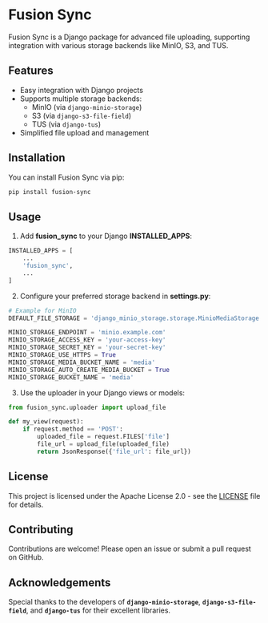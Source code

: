 # Fusion Sync

Fusion Sync is a Django package for advanced file uploading, supporting integration with various storage backends like MinIO, S3, and TUS.

## Features

-   Easy integration with Django projects
-   Supports multiple storage backends:
    -   MinIO (via `django-minio-storage`)
    -   S3 (via `django-s3-file-field`)
    -   TUS (via `django-tus`)
-   Simplified file upload and management

## Installation

You can install Fusion Sync via pip:

```bash
pip install fusion-sync
```

## Usage

1. Add **fusion_sync** to your Django **INSTALLED_APPS**:

```py
INSTALLED_APPS = [
    ...
    'fusion_sync',
    ...
]
```

2. Configure your preferred storage backend in **settings.py**:

```py
# Example for MinIO
DEFAULT_FILE_STORAGE = 'django_minio_storage.storage.MinioMediaStorage'

MINIO_STORAGE_ENDPOINT = 'minio.example.com'
MINIO_STORAGE_ACCESS_KEY = 'your-access-key'
MINIO_STORAGE_SECRET_KEY = 'your-secret-key'
MINIO_STORAGE_USE_HTTPS = True
MINIO_STORAGE_MEDIA_BUCKET_NAME = 'media'
MINIO_STORAGE_AUTO_CREATE_MEDIA_BUCKET = True
MINIO_STORAGE_BUCKET_NAME = 'media'
```

3. Use the uploader in your Django views or models:

```py
from fusion_sync.uploader import upload_file

def my_view(request):
    if request.method == 'POST':
        uploaded_file = request.FILES['file']
        file_url = upload_file(uploaded_file)
        return JsonResponse({'file_url': file_url})
```

## License

This project is licensed under the Apache License 2.0 - see the [LICENSE](https://) file for details.

## Contributing

Contributions are welcome! Please open an issue or submit a pull request on GitHub.

## Acknowledgements

Special thanks to the developers of **`django-minio-storage`**, **`django-s3-file-field`**, and **`django-tus`** for their excellent libraries.
